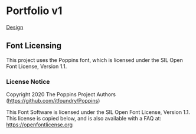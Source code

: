 # Portfolio v1

[Design](https://www.figma.com/file/xY9gRCJV7BtcAALFLKM0Li/Portfolio?type=design&node-id=0%3A1&mode=design&t=83GTpWAeCjWBOCG6-1)

## Font Licensing

This project uses the Poppins font, which is licensed under the SIL Open Font License, Version 1.1.

### License Notice

Copyright 2020 The Poppins Project Authors (https://github.com/itfoundry/Poppins)

This Font Software is licensed under the SIL Open Font License, Version 1.1. This license is copied below, and is also available with a FAQ at: https://openfontlicense.org
